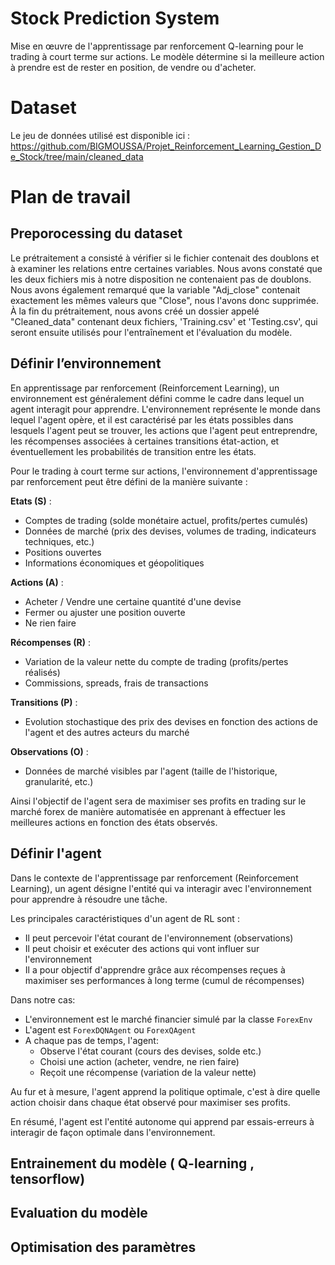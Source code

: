 # Stock Prediction System
Mise en œuvre de l'apprentissage par renforcement Q-learning pour le trading à court terme sur actions. Le modèle détermine si la meilleure action à prendre est de rester en position, de vendre ou d'acheter.

# Dataset
Le jeu de données utilisé est disponible ici : https://github.com/BIGMOUSSA/Projet_Reinforcement_Learning_Gestion_De_Stock/tree/main/cleaned_data

# Plan de travail

## Preporocessing du dataset
Le prétraitement a consisté à vérifier si le fichier contenait des doublons et à examiner les relations entre certaines variables. Nous avons constaté que les deux fichiers mis à notre disposition ne contenaient pas de doublons. Nous avons également remarqué que la variable "Adj_close" contenait exactement les mêmes valeurs que "Close", nous l'avons donc supprimée. À la fin du prétraitement, nous avons créé un dossier appelé "Cleaned_data" contenant deux fichiers, 'Training.csv' et 'Testing.csv', qui seront ensuite utilisés pour l'entraînement et l'évaluation du modèle.
## Définir l’environnement
En apprentissage par renforcement (Reinforcement Learning), un environnement est généralement défini comme le cadre dans lequel un agent interagit pour apprendre. L'environnement représente le monde dans lequel l'agent opère, et il est caractérisé par les états possibles dans lesquels l'agent peut se trouver, les actions que l'agent peut entreprendre, les récompenses associées à certaines transitions état-action, et éventuellement les probabilités de transition entre les états.

Pour le trading à court terme sur actions, l'environnement d'apprentissage par renforcement peut être défini de la manière suivante :

**Etats (S)** :
- Comptes de trading (solde monétaire actuel, profits/pertes cumulés)
- Données de marché (prix des devises, volumes de trading, indicateurs techniques, etc.)
- Positions ouvertes
- Informations économiques et géopolitiques 

**Actions (A)** :
- Acheter / Vendre une certaine quantité d'une devise
- Fermer ou ajuster une position ouverte  
- Ne rien faire

**Récompenses (R)** :  
- Variation de la valeur nette du compte de trading (profits/pertes réalisés)
- Commissions, spreads, frais de transactions

**Transitions (P)** : 
- Evolution stochastique des prix des devises en fonction des actions de l'agent et des autres acteurs du marché

**Observations (O)** :
- Données de marché visibles par l'agent (taille de l'historique, granularité, etc.)

Ainsi l'objectif de l'agent sera de maximiser ses profits en trading sur le marché forex de manière automatisée en apprenant à effectuer les meilleures actions en fonction des états observés.

## Définir l'agent
Dans le contexte de l'apprentissage par renforcement (Reinforcement Learning), un agent désigne l'entité qui va interagir avec l'environnement pour apprendre à résoudre une tâche.

Les principales caractéristiques d'un agent de RL sont :

- Il peut percevoir l'état courant de l'environnement (observations)
- Il peut choisir et exécuter des actions qui vont influer sur l'environnement 
- Il a pour objectif d'apprendre grâce aux récompenses reçues à maximiser ses performances à long terme (cumul de récompenses)

Dans notre cas:

- L'environnement est le marché financier simulé par la classe `ForexEnv` 
- L'agent est `ForexDQNAgent` ou `ForexQAgent`
- A chaque pas de temps, l'agent:
    - Observe l'état courant (cours des devises, solde etc.)
    - Choisi une action (acheter, vendre, ne rien faire)
    - Reçoit une récompense (variation de la valeur nette)
    
Au fur et à mesure, l'agent apprend la politique optimale, c'est à dire quelle action choisir dans chaque état observé pour maximiser ses profits.

En résumé, l'agent est l'entité autonome qui apprend par essais-erreurs à interagir de façon optimale dans l'environnement.

## Entrainement du modèle ( Q-learning , tensorflow)

## Evaluation du modèle

## Optimisation  des paramètres